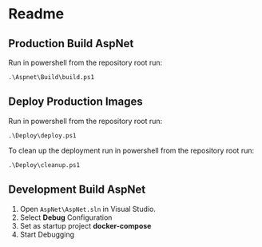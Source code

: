# Readme

## Production Build AspNet

Run in powershell from the repository root run:

```
.\Aspnet\Build\build.ps1
```

## Deploy Production Images

Run in powershell from the repository root run:

```
.\Deploy\deploy.ps1
```

To clean up the deployment run in powershell from the repository root run:
```
.\Deploy\cleanup.ps1
```

## Development Build AspNet

1. Open ```AspNet\AspNet.sln``` in Visual Studio.
2. Select **Debug** Configuration
3. Set as startup project **docker-compose** 
4. Start Debugging